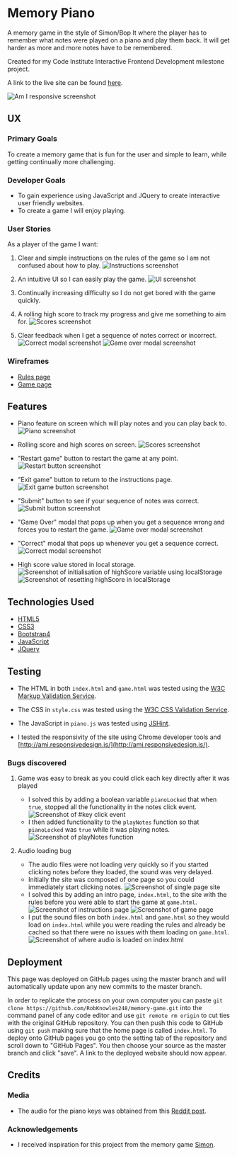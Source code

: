 # Memory Piano

A memory game in the style of Simon/Bop It where the player has to remember what notes were played on a piano and play them back. It will get harder as more and more notes have to be remembered.

Created for my Code Institute Interactive Frontend Development milestone project.

A link to the live site can be found [here](https://robknowles248.github.io/memory-game/).

![Am I responsive screenshot](assets/images/screenshots/responsive-screenshot.png)
 
## UX

### Primary Goals

To create a memory game that is fun for the user and simple to learn, while getting continually more challenging.

### Developer Goals

- To gain experience using JavaScript and JQuery to create interactive user friendly websites.
- To create a game I will enjoy playing.

### User Stories

As a player of the game I want:

1. Clear and simple instructions on the rules of the game so I am not confused about how to play.
![Instructions screenshot](assets/images/screenshots/rules.png)

2. An intuitive UI so I can easily play the game.
![UI screenshot](assets/images/screenshots/ui.png)

3. Continually increasing difficulty so I do not get bored with the game quickly.

4. A rolling high score to track my progress and give me something to aim for.
![Scores screenshot](assets/images/screenshots/scores.png)

5. Clear feedback when I get a sequence of notes correct or incorrect.
![Correct modal screenshot](assets/images/screenshots/correct-modal.png)
![Game over modal screenshot](assets/images/screenshots/game-over-modal.png)

### Wireframes

- [Rules page](assets/wireframes/rules-page.pdf)
- [Game page](assets/wireframes/game-page.pdf)

## Features

- Piano feature on screen which will play notes and you can play back to.
![Piano screenshot](assets/images/screenshots/piano.png)

- Rolling score and high scores on screen.
![Scores screenshot](assets/images/screenshots/scores.png)

- "Restart game" button to restart the game at any point.
![Restart button screenshot](assets/images/screenshots/restart-button.png)

- "Exit game" button to return to the instructions page.
![Exit game button screenshot](assets/images/screenshots/exit-button.png)

- "Submit" button to see if your sequence of notes was correct.
![Submit button screenshot](assets/images/screenshots/submit-button.png)

- "Game Over" modal that pops up when you get a sequence wrong and forces you to restart the game.
![Game over modal screenshot](assets/images/screenshots/game-over-modal.png)

- "Correct" modal that pops up whenever you get a sequence correct.
![Correct modal screenshot](assets/images/screenshots/correct-modal.png)

- High score value stored in local storage.
![Screenshot of initialisation of highScore variable using localStorage](assets/images/screenshots/local-storage-1.png)
![Screenshot of resetting highScore in localStorage](assets/images/screenshots/local-storage-2.png)

## Technologies Used

- [HTML5](https://en.wikipedia.org/wiki/HTML#:~:text=Hypertext%20Markup%20Language%20(HTML)%20is,scripting%20languages%20such%20as%20JavaScript.)
- [CSS3](https://en.wikipedia.org/wiki/CSS)
- [Bootstrap4](https://getbootstrap.com/)
- [JavaScript](https://en.wikipedia.org/wiki/JavaScript)
- [JQuery](https://jquery.com)

## Testing

- The HTML in both `index.html` and `game.html` was tested using the [W3C Markup Validation Service](https://validator.w3.org/).

- The CSS in `style.css` was tested using the [W3C CSS Validation Service](https://jigsaw.w3.org/css-validator/validator).

- The JavaScript in `piano.js` was tested using [JSHint](https://jshint.com/).

- I tested the responsivity of the site using Chrome developer tools and [http://ami.responsivedesign.is/](http://ami.responsivedesign.is/).

### Bugs discovered

1. Game was easy to break as you could click each key directly after it was played
    - I solved this by adding a boolean variable `pianoLocked` that when `true`, stopped all the functionality in the notes click event.
    ![Screenshot of `#key` click event](assets/images/screenshots/key-click-event.png) 
    - I then added functionality to the `playNotes` function so that `pianoLocked` was `true` while it was playing notes.
    ![Screenshot of `playNotes` function](assets/images/screenshots/playNotes.png)

2. Audio loading bug
    - The audio files were not loading very quickly so if you started clicking notes before they loaded, the sound was very delayed.
    - Initially the site was composed of one page so you could immediately start clicking notes.
    ![Screenshot of single page site](assets/images/screenshots/one-page-site.png)
    - I solved this by adding an intro page, `index.html`, to the site with the rules before you were able to start the game at `game.html`.
    ![Screenshot of instructions page](assets/images/screenshots/instruction-page.png)
    ![Screenshot of game page](assets/images/screenshots/game-page.png)
    - I put the sound files on both `index.html` and `game.html` so they would load on `index.html` while you were reading the rules and already be cached so that there were no issues with them loading on `game.html`.
    ![Screenshot of where audio is loaded on index.html](assets/images/screenshots/audio.png)

## Deployment

This page was deployed on GitHub pages using the master branch and will automatically update upon any new commits to the master branch.

In order to replicate the process on your own computer you can paste `git clone https://github.com/RobKnowles248/memory-game.git` into the command panel of any code editor and use `git remote rm origin` to cut ties with the original GitHub repository. You can then push this code to GitHub using `git push` making sure that the home page is called `index.html`. To deploy onto GitHub pages you go onto the setting tab of the repository and scroll down to "GitHub Pages". You then choose your source as the master branch and click "save". A link to the deployed website should now appear.

## Credits

### Media

- The audio for the piano keys was obtained from this [Reddit post](https://www.reddit.com/r/piano/comments/3u6ke7/heres_some_midi_and_mp3_files_for_individual/).

### Acknowledgements

- I received inspiration for this project from the memory game [Simon](https://en.wikipedia.org/wiki/Simon_(game)).